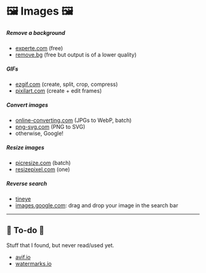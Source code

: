 # 🖼️️ Images 🖼️

<div class="row row-cols-md-2 mt-4"><div>

##### Remove a background

* [experte.com](https://www.experte.com/background-remover) (free)
* [remove.bg](https://www.remove.bg/) (free but output is of a lower quality)

##### GIFs

* [ezgif.com](https://ezgif.com/) (create, split, crop, compress)
* [pixilart.com](https://www.pixilart.com/draw) (create + edit frames)

##### Convert images

* [online-converting.com](https://online-converting.com/image/) (JPGs to WebP, batch)
* [png-svg.com](https://png-svg.com/) (PNG to SVG)
* otherwise, Google!
</div><div>

##### Resize images

* [picresize.com](https://picresize.com/) (batch)
* [resizepixel.com](https://www.resizepixel.com/) (one)

##### Reverse search

* [tineye](https://tineye.com/)
* [images.google.com](https://images.google.com/):  drag and drop your image in the search bar
</div></div>

<hr class="sep-both">

## 👻 To-do 👻

Stuff that I found, but never read/used yet.

<div class="row row-cols-md-2"><div>

* [avif.io](https://avif.io/)
* [watermarks.io](https://watermarks.io/)
</div><div>


</div></div>